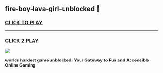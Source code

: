 
## fire-boy-lava-girl-unblocked 👋
<h3>
<a href="https://premium.freeplayer.one?title=fire-boy-lava-girl-unblocked&ref=14F">CLICK TO PLAY</a></h3>
<hr>

<h3>
<a href="https://premium.freeplayer.one?title=fire-boy-lava-girl-unblocked&ref=14F">CLICK 2 PLAY</a>
  
</h3>

<a href="https://premium.freeplayer.one?title=fire-boy-lava-girl-unblocked&ref=12F/"><img src="https://clearcache.store/games.png"></a>


**worlds hardest game unblocked: Your Gateway to Fun and Accessible Online Gaming**
